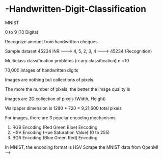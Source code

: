 # -Handwritten-Digit-Classification

MNIST

0 to 9 (10 Digits)

Recognize amount from handwritten cheques

Sample dataset 45234 INR ---> 4, 5, 2, 3, 4 ---> 45234 (Recognition)

Multiclass classification problems (n-ary classification) n =10

70,000 images of handwritten digits

Images are nothing but collections of pixels.

The more the number of pixels, the better the image quality is

Images are 2D collection of pixels (Width, Height)

Wallpaper dimension is 1280 * 720 = 9,21,600 total pixels

For images, there are 3 popular encoding mechanisms

1. RGB Encoding (Red Green Blue) Encoding
2. HSV Encoding (Hue Saturation Value) (0 to 255)
3. BGR Encoding (Blue Green Red) Encoding

In MNIST, the encoding format is HSV
Scrape the MNIST data from OpenMl -->
